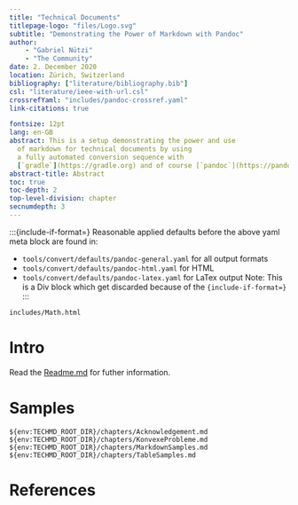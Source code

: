 ```yaml
---
title: "Technical Documents"
titlepage-logo: "files/Logo.svg"
subtitle: "Demonstrating the Power of Markdown with Pandoc"
author:
    - "Gabriel Nützi"
    - "The Community"
date: 2. December 2020
location: Zürich, Switzerland
bibliography: ["literature/bibliography.bib"]
csl: "literature/ieee-with-url.csl"
crossrefYaml: "includes/pandoc-crossref.yaml"
link-citations: true

fontsize: 12pt
lang: en-GB
abstract: This is a setup demonstrating the power and use 
  of markdown for technical documents by using 
  a fully automated conversion sequence with 
  [`gradle`](https://gradle.org) and of course [`pandoc`](https://pandoc.org).
abstract-title: Abstract
toc: true
toc-depth: 2
top-level-division: chapter
secnumdepth: 3
---
```


:::{include-if-format=}
Reasonable applied defaults before the above yaml meta block are found in:
- `tools/convert/defaults/pandoc-general.yaml` for all output formats
- `tools/convert/defaults/pandoc-html.yaml` for HTML
- `tools/convert/defaults/pandoc-latex.yaml` for LaTex output
Note: This is a Div block which get discarded because of the `{include-if-format=}`
:::

```{.include format=html include-if-format=html;html5}
includes/Math.html
```

# Intro

Read the [Readme.md](https://github.com/gabyx/TechnicalMarkdown/blob/master/Readme.md)
for futher information.

# Samples

```{.include}
${env:TECHMD_ROOT_DIR}/chapters/Acknowledgement.md
${env:TECHMD_ROOT_DIR}/chapters/KonvexeProbleme.md
${env:TECHMD_ROOT_DIR}/chapters/MarkdownSamples.md
${env:TECHMD_ROOT_DIR}/chapters/TableSamples.md
```

# References
